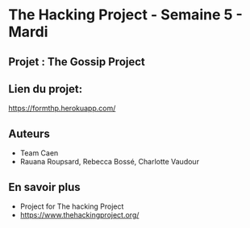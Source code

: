 # The Hacking Project - Semaine 5 - Mardi

## Projet : The Gossip Project


## Lien du projet:
https://formthp.herokuapp.com/

## Auteurs

*   Team Caen
*   Rauana Roupsard, Rebecca Bossé, Charlotte Vaudour

## En savoir plus

* Project for The hacking Project
* https://www.thehackingproject.org/
